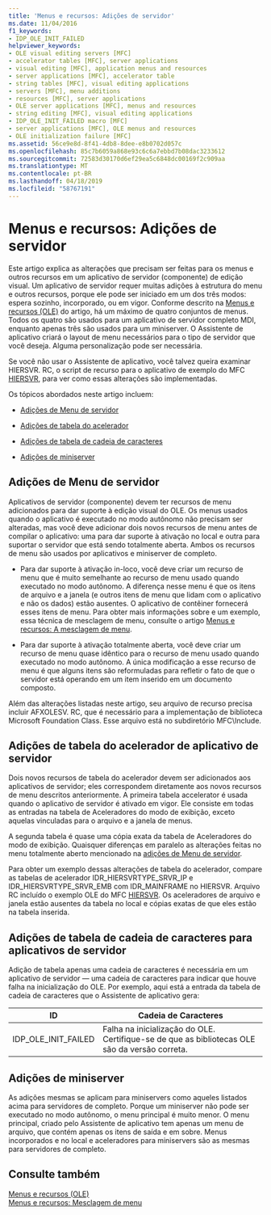 ```yaml
---
title: 'Menus e recursos: Adições de servidor'
ms.date: 11/04/2016
f1_keywords:
- IDP_OLE_INIT_FAILED
helpviewer_keywords:
- OLE visual editing servers [MFC]
- accelerator tables [MFC], server applications
- visual editing [MFC], application menus and resources
- server applications [MFC], accelerator table
- string tables [MFC], visual editing applications
- servers [MFC], menu additions
- resources [MFC], server applications
- OLE server applications [MFC], menus and resources
- string editing [MFC], visual editing applications
- IDP_OLE_INIT_FAILED macro [MFC]
- server applications [MFC], OLE menus and resources
- OLE initialization failure [MFC]
ms.assetid: 56ce9e8d-8f41-4db8-8dee-e8b0702d057c
ms.openlocfilehash: 85c7b6059a868e93c6c6a7ebbd7b08dac3233612
ms.sourcegitcommit: 72583d30170d6ef29ea5c6848dc00169f2c909aa
ms.translationtype: MT
ms.contentlocale: pt-BR
ms.lasthandoff: 04/18/2019
ms.locfileid: "58767191"
---
```

# <a name="menus-and-resources-server-additions"></a>Menus e recursos: Adições de servidor

Este artigo explica as alterações que precisam ser feitas para os menus e outros recursos em um aplicativo de servidor (componente) de edição visual. Um aplicativo de servidor requer muitas adições à estrutura do menu e outros recursos, porque ele pode ser iniciado em um dos três modos: espera sozinho, incorporado, ou em vigor. Conforme descrito na [Menus e recursos (OLE)](../mfc/menus-and-resources-ole.md) do artigo, há um máximo de quatro conjuntos de menus. Todos os quatro são usados para um aplicativo de servidor completo MDI, enquanto apenas três são usados para um miniserver. O Assistente de aplicativo criará o layout de menu necessários para o tipo de servidor que você deseja. Alguma personalização pode ser necessária.

Se você não usar o Assistente de aplicativo, você talvez queira examinar HIERSVR. RC, o script de recurso para o aplicativo de exemplo do MFC [HIERSVR](../overview/visual-cpp-samples.md), para ver como essas alterações são implementadas.

Os tópicos abordados neste artigo incluem:

- [Adições de Menu de servidor](#_core_server_menu_additions)

- [Adições de tabela do acelerador](#_core_server_application_accelerator_table_additions)

- [Adições de tabela de cadeia de caracteres](../mfc/menus-and-resources-container-additions.md)

- [Adições de miniserver](#_core_mini.2d.server_additions)

##  <a name="_core_server_menu_additions"></a> Adições de Menu de servidor

Aplicativos de servidor (componente) devem ter recursos de menu adicionados para dar suporte à edição visual do OLE. Os menus usados quando o aplicativo é executado no modo autônomo não precisam ser alteradas, mas você deve adicionar dois novos recursos de menu antes de compilar o aplicativo: uma para dar suporte à ativação no local e outra para suportar o servidor que está sendo totalmente aberta. Ambos os recursos de menu são usados por aplicativos e miniserver de completo.

- Para dar suporte à ativação in-loco, você deve criar um recurso de menu que é muito semelhante ao recurso de menu usado quando executado no modo autônomo. A diferença nesse menu é que os itens de arquivo e a janela (e outros itens de menu que lidam com o aplicativo e não os dados) estão ausentes. O aplicativo de contêiner fornecerá esses itens de menu. Para obter mais informações sobre e um exemplo, essa técnica de mesclagem de menu, consulte o artigo [Menus e recursos: A mesclagem de menu](../mfc/menus-and-resources-menu-merging.md).

- Para dar suporte à ativação totalmente aberta, você deve criar um recurso de menu quase idêntico para o recurso de menu usado quando executado no modo autônomo. A única modificação a esse recurso de menu é que alguns itens são reformuladas para refletir o fato de que o servidor está operando em um item inserido em um documento composto.

Além das alterações listadas neste artigo, seu arquivo de recurso precisa incluir AFXOLESV. RC, que é necessário para a implementação de biblioteca Microsoft Foundation Class. Esse arquivo está no subdiretório MFC\Include.

##  <a name="_core_server_application_accelerator_table_additions"></a> Adições de tabela do acelerador de aplicativo de servidor

Dois novos recursos de tabela do acelerador devem ser adicionados aos aplicativos de servidor; eles correspondem diretamente aos novos recursos de menu descritos anteriormente. A primeira tabela accelerator é usada quando o aplicativo de servidor é ativado em vigor. Ele consiste em todas as entradas na tabela de Aceleradores do modo de exibição, exceto aquelas vinculadas para o arquivo e a janela de menus.

A segunda tabela é quase uma cópia exata da tabela de Aceleradores do modo de exibição. Quaisquer diferenças em paralelo as alterações feitas no menu totalmente aberto mencionado na [adições de Menu de servidor](#_core_server_menu_additions).

Para obter um exemplo dessas alterações de tabela do acelerador, compare as tabelas de acelerador IDR_HIERSVRTYPE_SRVR_IP e IDR_HIERSVRTYPE_SRVR_EMB com IDR_MAINFRAME no HIERSVR. Arquivo RC incluído o exemplo OLE do MFC [HIERSVR](../overview/visual-cpp-samples.md). Os aceleradores de arquivo e janela estão ausentes da tabela no local e cópias exatas de que eles estão na tabela inserida.

##  <a name="_core_string_table_additions_for_server_applications"></a> Adições de tabela de cadeia de caracteres para aplicativos de servidor

Adição de tabela apenas uma cadeia de caracteres é necessária em um aplicativo de servidor — uma cadeia de caracteres para indicar que houve falha na inicialização do OLE. Por exemplo, aqui está a entrada da tabela de cadeia de caracteres que o Assistente de aplicativo gera:

|ID|Cadeia de Caracteres|
|--------|------------|
|IDP_OLE_INIT_FAILED|Falha na inicialização do OLE. Certifique-se de que as bibliotecas OLE são da versão correta.|

##  <a name="_core_mini.2d.server_additions"></a> Adições de miniserver

As adições mesmas se aplicam para miniservers como aqueles listados acima para servidores de completo. Porque um miniserver não pode ser executado no modo autônomo, o menu principal é muito menor. O menu principal, criado pelo Assistente de aplicativo tem apenas um menu de arquivo, que contém apenas os itens de saída e em sobre. Menus incorporados e no local e aceleradores para miniservers são as mesmas para servidores de completo.

## <a name="see-also"></a>Consulte também

[Menus e recursos (OLE)](../mfc/menus-and-resources-ole.md)<br/>
[Menus e recursos: Mesclagem de menu](../mfc/menus-and-resources-menu-merging.md)
